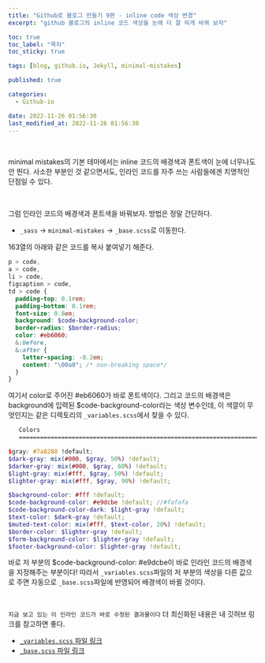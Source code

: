 ```yaml
---
title: "Github로 블로그 만들기 9편 - inline code 색상 변경"
excerpt: "github 블로그의 inline 코드 색상을 눈에 더 잘 띄게 바꿔 보자"

toc: true
toc_label: "목차"
toc_sticky: true

tags: [blog, github.io, Jekyll, minimal-mistakes]

published: true

categories:
  - Github-io

date: 2022-11-26 01:56:30
last_modified_at: 2022-11-26 01:56:30
---
```


<br>

minimal mistakes의 기본 테마에서는 inline 코드의 배경색과 폰트색이 눈에 너무나도 안 띈다. 사소한 부분인 것 같으면서도, 인라인 코드를 자주 쓰는 사람들에겐 치명적인 단점일 수 있다.

<br>

그럼 인라인 코드의 배경색과 폰트색을 바꿔보자. 방법은 정말 간단하다.
<br>

- `_sass` -> `minimal-mistakes` -> `_base.scss`로 이동한다.

163열의 아래와 같은 코드를 복사 붙여넣기 해준다.

``` scss
p > code,
a > code,
li > code,
figcaption > code,
td > code {
  padding-top: 0.1rem;
  padding-bottom: 0.1rem;
  font-size: 0.8em;
  background: $code-background-color;
  border-radius: $border-radius;
  color: #eb6060;
  &:before,
  &:after {
    letter-spacing: -0.2em;
    content: "\00a0"; /* non-breaking space*/
  }
}
```

여기서 color로 주어진 #eb6060가 바로 폰트색이다. 그리고 코드의 배경색은 background에 입력된 $code-background-color라는 색상 변수인데, 이 색깔이 무엇인지는 같은 디렉토리의 `_variables.scss`에서 찾을 수 있다.

```scss
   Colors
   ========================================================================== */

$gray: #7a8288 !default;
$dark-gray: mix(#000, $gray, 50%) !default;
$darker-gray: mix(#000, $gray, 60%) !default;
$light-gray: mix(#fff, $gray, 50%) !default;
$lighter-gray: mix(#fff, $gray, 90%) !default;

$background-color: #fff !default;
$code-background-color: #e9dcbe !default; //#fafafa
$code-background-color-dark: $light-gray !default;
$text-color: $dark-gray !default;
$muted-text-color: mix(#fff, $text-color, 20%) !default;
$border-color: $lighter-gray !default;
$form-background-color: $lighter-gray !default;
$footer-background-color: $lighter-gray !default;
```
바로 저 부분의 $code-background-color: #e9dcbe이 바로 인라인 코드의 배경색을 지정해주는 부분이다! 따라서 `_variables.scss`파일의 저 부분의 색상을 다른 값으로 주면 자동으로 `_base.scss`파일에 반영되어 배경색이 바뀔 것이다.

<br>

`지금 보고 있는 이 인라인 코드가 바로 수정된 결과물이다` 더 최신화된 내용은 내 깃허브 링크를 참고하면 좋다.
<br>

- [`_variables.scss` 파일 링크](https://github.com/heestogram/heestogram.github.io/blob/master/_sass/minimal-mistakes/_variables.scss)
- [`_base.scss` 파일 링크](https://github.com/heestogram/heestogram.github.io/blob/master/_sass/minimal-mistakes/_base.scss)
